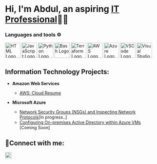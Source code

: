 <h1>Hi, I'm Abdul, an aspiring <a href="https://www.linkedin.com/in/awahabc/">IT Professional</a>👨‍💻</h1>

### Languages and tools ⚙️
<!-- For more icons please follow  https://github.com/MikeCodesDotNET/ColoredBadges -->
<p>
<img src="https://www.svgrepo.com/show/303205/html-5-logo.svg" alt="HTML Logo" width="50" height="50"/> <img src="https://cdn.worldvectorlogo.com/logos/logo-javascript.svg" alt="JavaScript Logo" width="50" height="50"/>  
<img src="https://cdn.worldvectorlogo.com/logos/python-5.svg" alt="Python Logo" width="50" height="50"/> 
<img src="https://cdn.worldvectorlogo.com/logos/bash-1.svg" alt="Bash Logo" width="50" height="50"/>
<img src="https://cdn.worldvectorlogo.com/logos/terraform-enterprise.svg" alt="Terraform Logo" width="50" height="50"/>
<img src="https://cdn.worldvectorlogo.com/logos/aws-2.svg" alt="AWS Logo" width="50" height="50"/>
<img src="https://cdn.worldvectorlogo.com/logos/azure-1.svg" alt="Azure Logo" width="50" height="50"/> 
<img src="https://cdn.worldvectorlogo.com/logos/visual-studio-code-1.svg" alt="VSCode Logo" width="50" height="50"/> 
<img src="https://cdn.worldvectorlogo.com/logos/visual-studio-2013.svg" alt="Visual Studio Logo" width="50" height="50"/>
</p>

<h2>Information Technology Projects:</h2>

- <b>Amazon Web Services</b>
  - [AWS: Cloud Resume](https://github.com/abdulwc/aws-abdulresume)

- <b>Microsoft Azure</b>
  - [Network Security Groups (NSGs) and Inspecting Network Protocols](https://github.com/abdulwc/azure-network-protocols)[In progress..]
  - [Configuring On-premises Active Directory within Azure VMs](https://github.com/abdulwc/configure-ad) [Coming Soon]


<h2>🤳Connect with me:</h2>

[<img align="left" alt="Abdul | LinkedIn" width="22px" src="https://cdn.jsdelivr.net/npm/simple-icons@v3/icons/linkedin.svg" />][linkedin]


[linkedin]: https://www.linkedin.com/in/awahabc/

